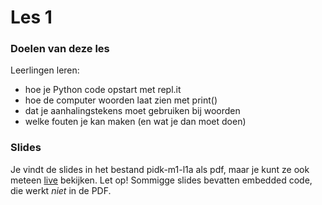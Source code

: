 # Les 1

### Doelen van deze les

Leerlingen leren:
- hoe je Python code opstart met repl.it
- hoe de computer woorden laat zien met print()
- dat je aanhalingstekens moet gebruiken bij woorden
- welke fouten je kan maken (en wat je dan moet doen)

### Slides

Je vindt de slides in het bestand pidk-m1-l1a als pdf, maar je kunt ze ook meteen [live](https://slides.com/felienne/pidk-m1-l1a) bekijken. Let op! Sommigge slides bevatten embedded code, die werkt *niet* in de PDF.

